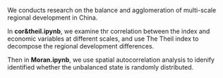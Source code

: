 We conducts research on the balance and agglomeration of multi-scale regional development in China. 

In **cor&theil.ipynb**, we examine thr correlation between the index and economic variables at different scales, and use The Theil index to decompose the regional development differences.

Then in **Moran.ipynb**, we use spatial autocorrelation analysis to idenify identified whether the unbalanced state is randomly distributed.
